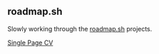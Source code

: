 ## roadmap.sh

Slowly working through the [roadmap.sh](https://roadmap.sh/) projects.

[Single Page CV](https://github.com/11thom/roadmap-sh)
